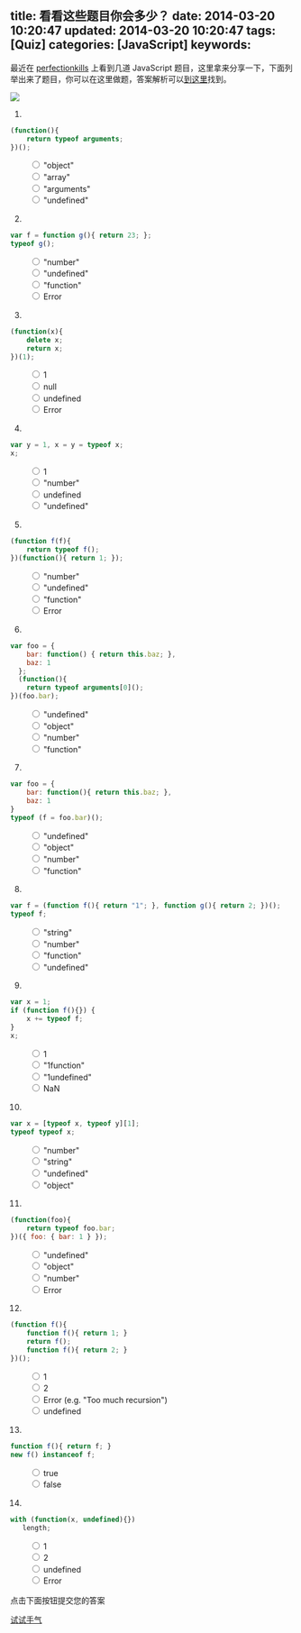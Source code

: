 title: 看看这些题目你会多少？
date: 2014-03-20 10:20:47
updated: 2014-03-20 10:20:47
tags: [Quiz]
categories: [JavaScript]
keywords:
---
最近在 [perfectionkills](http://perfectionkills.com/javascript-quiz/) 上看到几道 JavaScript 题目，这里拿来分享一下，下面列举出来了题目，你可以在这里做题，答案解析可以[到这里](http://www.cnblogs.com/aaronjs/archive/2013/07/05/3172112.html)找到。


![](http://bubkoo.qiniudn.com/some-javascript-quiz-from-perfectionkills.jpg)

<!--more-->

<style>
    .answers {
        margin: 10px;
    }
    .answers li{
        list-style:none;
        line-height: 1.4;
    }
</style>

1.

``` javascript
(function(){
    return typeof arguments;
})();
```

<ul class="answers">
    <li>
        <input type="radio" name="question-1" id="answer-1-1">
        <label for="answer-1-1">"object"</label>
    </li>
    <li>
        <input type="radio" name="question-1" id="answer-1-2">
        <label for="answer-1-2">"array"</label>
    </li>
    <li>
        <input type="radio" name="question-1" id="answer-1-3">
        <label for="answer-1-3">"arguments"</label>
    </li>
    <li>
        <input type="radio" name="question-1" id="answer-1-4">
        <label for="answer-1-4">"undefined"</label>
    </li>
</ul>

2.

``` javascript
var f = function g(){ return 23; };
typeof g();
```

<ul class="answers">
    <li>
        <input type="radio" name="question-2" id="answer-2-1">
        <label for="answer-2-1">"number"</label>
    </li>
    <li>
        <input type="radio" name="question-2" id="answer-2-2">
        <label for="answer-2-2">"undefined"</label>
    </li>
    <li>
        <input type="radio" name="question-2" id="answer-2-3">
        <label for="answer-2-3">"function"</label>
    </li>
    <li>
        <input type="radio" name="question-2" id="answer-2-4">
        <label for="answer-2-4">Error</label>
    </li>
</ul>

3.

``` javascript
(function(x){
    delete x;
    return x;
})(1);
```

<ul class="answers">
    <li>
        <input type="radio" name="question-3" id="answer-3-1">
        <label for="answer-3-1">1</label>
    </li>
    <li>
        <input type="radio" name="question-3" id="answer-3-2">
        <label for="answer-3-2">null</label>
    </li>
    <li>
        <input type="radio" name="question-3" id="answer-3-3">
        <label for="answer-3-3">undefined</label>
    </li>
    <li>
        <input type="radio" name="question-3" id="answer-3-4">
        <label for="answer-3-4">Error</label>
    </li>
</ul>

4.

``` javascript
var y = 1, x = y = typeof x;
x;
```

<ul class="answers">
    <li>
        <input type="radio" name="question-4" id="answer-4-1">
        <label for="answer-4-1">1</label>
    </li>
    <li>
        <input type="radio" name="question-4" id="answer-4-2">
        <label for="answer-4-2">"number"</label>
    </li>
    <li>
        <input type="radio" name="question-4" id="answer-4-3">
        <label for="answer-4-3">undefined</label>
    </li>
    <li>
        <input type="radio" name="question-4" id="answer-4-4">
        <label for="answer-4-4">"undefined"</label>
    </li>
</ul>

5.

``` javascript
(function f(f){
    return typeof f();
})(function(){ return 1; });
```

<ul class="answers">
    <li>
        <input type="radio" name="question-5" id="answer-5-1">
        <label for="answer-5-1">"number"</label>
    </li>
    <li>
        <input type="radio" name="question-5" id="answer-5-2">
        <label for="answer-5-2">"undefined"</label>
    </li>
    <li>
        <input type="radio" name="question-5" id="answer-5-3">
        <label for="answer-5-3">"function"</label>
    </li>
    <li>
        <input type="radio" name="question-5" id="answer-5-4">
        <label for="answer-5-4">Error</label>
    </li>
</ul>

6.

``` javascript
var foo = {
    bar: function() { return this.baz; },
    baz: 1
  };
  (function(){
    return typeof arguments[0]();
})(foo.bar);
```

<ul class="answers">
    <li>
        <input type="radio" name="question-6" id="answer-6-1">
        <label for="answer-6-1">"undefined"</label>
    </li>
    <li>
        <input type="radio" name="question-6" id="answer-6-2">
        <label for="answer-6-2">"object"</label>
    </li>
    <li>
        <input type="radio" name="question-6" id="answer-6-3">
        <label for="answer-6-3">"number"</label>
    </li>
    <li>
        <input type="radio" name="question-6" id="answer-6-4">
        <label for="answer-6-4">"function"</label>
    </li>
</ul>

7.

``` javascript
var foo = {
    bar: function(){ return this.baz; },
    baz: 1
}
typeof (f = foo.bar)();
```

<ul class="answers">
    <li>
        <input type="radio" name="question-7" id="answer-7-1">
        <label for="answer-7-1">"undefined"</label>
    </li>
    <li>
        <input type="radio" name="question-7" id="answer-7-2">
        <label for="answer-7-2">"object"</label>
    </li>
    <li>
        <input type="radio" name="question-7" id="answer-7-3">
        <label for="answer-7-3">"number"</label>
    </li>
    <li>
        <input type="radio" name="question-7" id="answer-7-4">
        <label for="answer-7-4">"function"</label>
    </li>
</ul>

8.

``` javascript
var f = (function f(){ return "1"; }, function g(){ return 2; })();
typeof f;
```

<ul class="answers">
    <li>
        <input type="radio" name="question-8" id="answer-8-1">
        <label for="answer-8-1">"string"</label>
    </li>
    <li>
        <input type="radio" name="question-8" id="answer-8-2">
        <label for="answer-8-2">"number"</label>
    </li>
    <li>
        <input type="radio" name="question-8" id="answer-8-3">
        <label for="answer-8-3">"function"</label>
    </li>
    <li>
        <input type="radio" name="question-8" id="answer-8-4">
        <label for="answer-8-4">"undefined"</label>
    </li>
</ul>

9.

``` javascript
var x = 1;
if (function f(){}) {
    x += typeof f;
}
x;
```

<ul class="answers">
    <li>
        <input type="radio" name="question-9" id="answer-9-1">
        <label for="answer-9-1">1</label>
    </li>
    <li>
        <input type="radio" name="question-9" id="answer-9-2">
        <label for="answer-9-2">"1function"</label>
    </li>
    <li>
        <input type="radio" name="question-9" id="answer-9-3">
        <label for="answer-9-3">"1undefined"</label>
    </li>
    <li>
        <input type="radio" name="question-9" id="answer-9-4">
        <label for="answer-9-4">NaN</label>
    </li>
</ul>

10.

``` javascript
var x = [typeof x, typeof y][1];
typeof typeof x;
```

<ul class="answers">
    <li>
        <input type="radio" name="quiz-10" id="answer-10-1">
        <label for="answer-10-1">"number"</label>
    </li>
    <li>
        <input type="radio" name="quiz-10" id="answer-10-2">
        <label for="answer-10-2">"string"</label>
    </li>
    <li>
        <input type="radio" name="quiz-10" id="answer-10-3">
        <label for="answer-10-3">"undefined"</label>
    </li>
    <li>
        <input type="radio" name="quiz-10" id="answer-10-4">
        <label for="answer-10-4">"object"</label>
    </li>
</ul>

11.

``` javascript
(function(foo){
    return typeof foo.bar;
})({ foo: { bar: 1 } });
```

<ul class="answers">
    <li>
        <input type="radio" name="quiz-11" id="answer-11-1">
        <label for="answer-11-1">"undefined"</label>
    </li>
    <li>
        <input type="radio" name="quiz-11" id="answer-11-2">
        <label for="answer-11-2">"object"</label>
    </li>
    <li>
        <input type="radio" name="quiz-11" id="answer-11-3">
        <label for="answer-11-3">"number"</label>
    </li>
    <li>
        <input type="radio" name="quiz-11" id="answer-11-4">
        <label for="answer-11-4">Error</label>
    </li>
</ul>

12.

``` javascript
(function f(){
    function f(){ return 1; }
    return f();
    function f(){ return 2; }
})();
```

<ul class="answers">
    <li>
        <input type="radio" name="answer-12" id="answer-12-1">
        <label for="answer-12-1">1</label>
    </li>
    <li>
        <input type="radio" name="answer-12" id="answer-12-2">
        <label for="answer-12-2">2</label>
    </li>
    <li>
        <input type="radio" name="answer-12" id="answer-12-3">
        <label for="answer-12-3">Error (e.g. "Too much recursion")</label>
    </li>
    <li>
        <input type="radio" name="answer-12" id="answer-12-4">
        <label for="answer-12-4">undefined</label>
    </li>
</ul>

13.

```javascript
function f(){ return f; }
new f() instanceof f;
```

<ul class="answers">
    <li>
        <input type="radio" name="answer-13" id="answer-13-2">
        <label for="answer-13-2">true</label>
    </li>
    <li>
        <input type="radio" name="answer-13" id="answer-13-1">
        <label for="answer-13-1">false</label>
    </li>
</ul>

14.

```javascript
with (function(x, undefined){}) 
   length;
```

<ul class="answers">
    <li>
        <input type="radio" name="answer-14" id="answer-14-1">
        <label for="answer-14-1">1</label>
    </li>
    <li>
        <input type="radio" name="answer-14" id="answer-14-2">
        <label for="answer-14-2">2</label>
    </li>
    <li>
        <input type="radio" name="answer-14" id="answer-14-3">
        <label for="answer-14-3">undefined</label>
    </li>
    <li>
        <input type="radio" name="answer-14" id="answer-14-4">
        <label for="answer-14-4">Error</label>
    </li>
</ul>


<p class='dot' id='quiz-result'>点击下面按钮提交您的答案</p>
<a href="javascript:;" id="submitter" class="btn btn-blue" style="margin-top:15px;">试试手气</a>


<script type="text/javascript">
    (function () {
        function byId(id) {
            return document.getElementById(id);
        }

        byId('submitter').onclick = function () {

            var wrongAnswers = [ ];

            if (!byId('answer-1-1').checked) {
                wrongAnswers.push(1);
            }
            if (!byId('answer-2-4').checked) {
                wrongAnswers.push(2);
            }
            if (!byId('answer-3-1').checked) {
                wrongAnswers.push(3);
            }
            if (!byId('answer-4-4').checked) {
                wrongAnswers.push(4);
            }
            if (!byId('answer-5-1').checked) {
                wrongAnswers.push(5);
            }
            if (!byId('answer-6-1').checked) {
                wrongAnswers.push(6);
            }
            if (!byId('answer-7-1').checked) {
                wrongAnswers.push(7);
            }
            if (!byId('answer-8-2').checked) {
                wrongAnswers.push(8);
            }
            if (!byId('answer-9-3').checked) {
                wrongAnswers.push(9);
            }
            if (!byId('answer-10-2').checked) {
                wrongAnswers.push(10);
            }
            if (!byId('answer-11-1').checked) {
                wrongAnswers.push(11);
            }
            if (!byId('answer-12-2').checked) {
                wrongAnswers.push(12);
            }
            if (!byId('answer-13-1').checked) {
                wrongAnswers.push(13);
            }
            if (!byId('answer-14-2').checked) {
                wrongAnswers.push(14);
            }

            var message = (wrongAnswers.length === 14) ? '你全部答错了' : '你答错了 <strong>' + wrongAnswers.length + ' </strong>题';

            message += (wrongAnswers.length === 14) ? '' : '<br/>答错的题目：' + wrongAnswers.join(' , ');
            document.getElementById('quiz-result').innerHTML = message;
        };
    })();
</script>